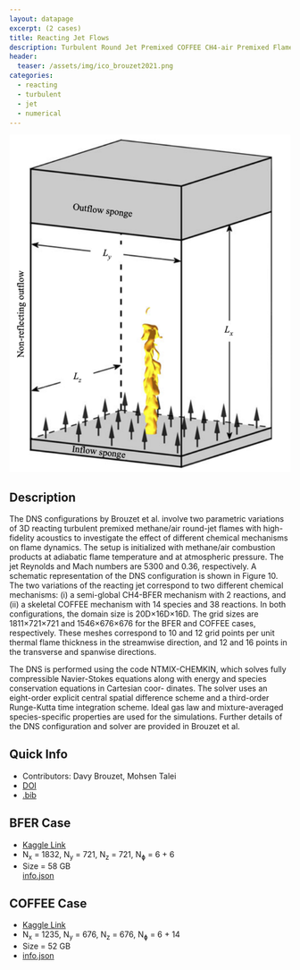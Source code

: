 ```yaml
---
layout: datapage
excerpt: (2 cases)
title: Reacting Jet Flows
description: Turbulent Round Jet Premixed COFFEE CH4-air Premixed Flame DNS
header:
  teaser: /assets/img/ico_brouzet2021.png
categories:
  - reacting
  - turbulent
  - jet
  - numerical
---
```


<div class="sidebar__right" style="top:200px; text-align: center;">
    <img src="./assets/img/brouzet2021.png" alt="Image 1">
</div>

## Description

The DNS configurations by Brouzet et al. involve two parametric variations of 3D reacting turbulent premixed methane/air round-jet flames with high-fidelity acoustics to investigate the effect of different chemical mechanisms on flame dynamics. The setup is initialized with methane/air combustion products at adiabatic flame temperature and at atmospheric pressure. The jet Reynolds and Mach numbers are 5300 and 0.36, respectively. A schematic representation of the DNS configuration is shown in Figure 10. The two variations of the reacting jet correspond to two different chemical mechanisms: (i) a semi-global CH4-BFER mechanism with 2 reactions, and (ii) a skeletal COFFEE mechanism with 14 species and 38 reactions. In both configurations, the domain size is 20D×16D×16D. The grid sizes are 1811×721×721 and 1546×676×676 for the BFER and COFFEE cases, respectively. These meshes correspond to 10 and 12 grid points per unit thermal flame thickness in the streamwise direction, and 12 and 16 points in the transverse and spanwise directions.

The DNS is performed using the code NTMIX-CHEMKIN, which solves fully compressible Navier-Stokes equations along with energy and species conservation equations in Cartesian coor- dinates. The solver uses an eight-order explicit central spatial difference scheme and a third-order Runge-Kutta time integration scheme. Ideal gas law and mixture-averaged species-specific properties are used for the simulations. Further details of the DNS configuration and solver are provided in Brouzet et al.

## Quick Info
* Contributors: Davy Brouzet, Mohsen Talei
* <a href="https://doi.org/10.1017/jfm.2020.1184">DOI</a>
* <a href="./assets/bib/brouzet2021.bib">.bib</a>

## BFER Case
* <a href="https://www.kaggle.com/datasets/waitongchung/round-jet-premixed-bfer">Kaggle Link</a><BR>
* N<sub>x</sub> = 1832, N<sub>y</sub> = 721, N<sub>z</sub> = 721, N<sub>&#632;</sub> = 6 + 6 
* Size = 58 GB  
<a href="./assets/json/brouzet2021_info.json">info.json</a>

## COFFEE Case
* <a href="https://www.kaggle.com/datasets/waitongchung/round-jet-premixed-coffee">Kaggle Link</a>
* N<sub>x</sub> = 1235, N<sub>y</sub> = 676, N<sub>z</sub> = 676, N<sub>&#632;</sub> = 6 + 14
* Size = 52 GB 
* <a href="./assets/json/brouzet2021b_info.json">info.json</a>



